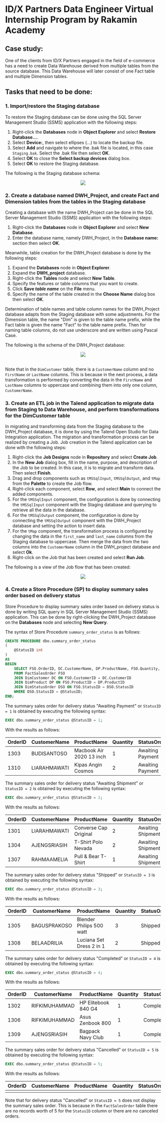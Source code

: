 # ID/X Partners Data Engineer Virtual Internship Program by Rakamin Academy

## Case study:

One of the clients from ID/X Partners engaged in the field of e-commerce has a need to create Data
Warehouse derived from multiple tables from the source database. This Data Warehouse will later consist of one Fact table and multiple Dimension tables.

## Tasks that need to be done:

### 1. Import/restore the Staging database

To restore the Staging database can be done using the SQL Server Management Studio (SSMS) application with the following steps:

1. Right-click the **Databases** node in **Object Explorer** and select **Restore Database...**.
2. Select **Device:**, then select ellipses (...) to locate the backup file.
3. Select **Add** and navigate to where the .bak file is located, in this case `Staging.bak`. Select the .bak file then select **OK**.
4. Select **OK** to close the **Select backup devices** dialog box.
5. Select **OK** to restore the Staging database.

The following is the Staging database schema:

<div align="center"><img src="https://drive.google.com/uc?export=view&id=12wtje7-s1769VsSrkNEy3_BiylL6MazS"></div>

### 2. Create a database named DWH_Project, and create Fact and Dimension tables from the tables in the Staging database

Creating a database with the name DWH_Project can be done in the SQL Server Management Studio (SSMS) application with the following steps:

1. Right-click the **Databases** node in **Object Explorer** and select **New Database**.
2. Enter the database name, namely DWH_Project, in the **Database name:** section then select **OK**.

Meanwhile, table creation for the DWH_Project database is done by the following steps:
1. Expand the **Databases** node in **Object Explorer**.
2. Expand the **DWH_project** database.
3. Right-click the **Tables** node and select **New Table**.
4. Specify the features or table columns that you want to create.
5. Click **Save *table name*** on the **File** menu.
6. Specify the name of the table created in the **Choose Name** dialog box then select **OK**.

Determination of table names and table column names for the DWH_Project database adapts from the Staging database with some adjustments. For the Dimension table, the name "Dim" is given to the table name prefix, while the Fact table is given the name "Fact" to the table name prefix. Then for naming table columns, do not use underscore and are written using Pascal Case.

The following is the schema of the DWH_Project database:

<div align="center"><img src="https://drive.google.com/uc?export=view&id=1sw15UIyUNA833oInyu9ohJ3CbRsFVTOl"></div><br>

Note that in the `DimCustomer` table, there is a `CustomerName` column and no `FirstName` or `LastName` columns. This is because in the next process, a data transformation is performed by converting the data in the `FirstName` and `LastName` columns to uppercase and combining them into only one column, `CustomerName`.

### 3. Create an ETL job in the Talend application to migrate data from Staging to Data Warehouse, and perform transformations for the DimCustomer table

In migrating and transforming data from the Staging database to the DWH_Project database, it is done by using the Talend Open Studio for Data Integration application. The migration and transformation process can be realized by creating a Job. Job creation in the Talend application can be done with the following steps:

1. Right-click the **Job Designs** node in **Repository** and select **Create Job**. 
2. In the **New Job** dialog box, fill in the name, purpose, and description of the Job to be created. In this case, it is to migrate and transform data. Then select **Finish**.
3. Drag and drop components such as `tMSSqlInput`, `tMSSqlOutput`, and `tMap` from the **Palette** to create the Job flow.
4. Right-click each component, select **Row**, and select **Main** to connect the added components.
5. For the `tMSSqlInput` component, the configuration is done by connecting the `tMSSqlInput` component with the Staging database and querying to retrieve all the data in the database.
6. For the `tMSSqlOutput` component, the configuration is done by connecting the `tMSSqlOutput` component with the DWH_Project database and setting the action to insert data.
7. For the `tMap` component, the transformation process is configured by changing the data in the `first_name` and `last_name` columns from the Staging database to uppercase. Then merge the data from the two columns into the `CustomerName` column in the DWH_project database and select **Ok**.
8. Right-click on the Job that has been created and select **Run Job**.

The following is a view of the Job flow that has been created:

<div align="center"><img src="https://drive.google.com/uc?export=view&id=14wft5a4zKOP3h_ndwVaNdXvL4l_4WLo_"></div>

### 4. Create a Store Procedure (SP) to display summary sales order based on delivery status

Store Procedure to display summary sales order based on delivery status is done by writing SQL query in SQL Server Management Studio (SSMS) application. This can be done by right-clicking the DWH_Project database on the **Databases** node and selecting **New Query**.

The syntax of Store Procedure `summary_order_status` is as follows:

```sql
CREATE PROCEDURE dbo.summary_order_status
(
	@StatusID int
)
AS
BEGIN
	SELECT FSO.OrderID, DC.CustomerName, DP.ProductName, FSO.Quantity, DSO.StatusOrder
	FROM FactSalesOrder FSO
	JOIN DimCustomer DC ON FSO.CustomerID = DC.CustomerID
	JOIN DimProduct DP ON FSO.ProductID = DP.ProductID
	JOIN DimStatusOrder DSO ON FSO.StatusID = DSO.StatusID
	WHERE DSO.StatusID = @StatusID;
END;
```

The summary sales order for delivery status "Awaiting Payment" or `StatusID = 1` is obtained by executing the following syntax:

 ```sql
EXEC dbo.summary_order_status @StatusID = 1;
```

With the results as follows:

| OrderID | CustomerName | ProductName | Quantity | StatusOrder |
|---------|--------------|-------------|----------|-------------|
| 1303 | BUDISANTOSO | Macbook Air 2020 13 inch | 1 | Awaiting Payment |
| 1310 | LIARAHMAWATI | Kipas Angin Cosmos | 2 | Awaiting Payment |

The summary sales order for delivery status "Awaiting Shipment" or `StatusID = 2` is obtained by executing the following syntax:

 ```sql
EXEC dbo.summary_order_status @StatusID = 2;
```

With the results as follows:

| OrderID | CustomerName | ProductName | Quantity | StatusOrder |
|---------|--------------|-------------|----------|-------------|
| 1301 | LIARAHMAWATI | Converse Cap Original | 2 | Awaiting Shipment |
| 1304 | AJENGSRIASIH | T-Shirt Polo Nevada | 2 | Awaiting Shipment |
| 1307 | RAHMAAMELIA | Pull & Bear T-Shirt | 1 | Awaiting Shipment |

The summary sales order for delivery status "Shipped" or `StatusID = 3` is obtained by executing the following syntax:

 ```sql
EXEC dbo.summary_order_status @StatusID = 3;
```

With the results as follows:

| OrderID | CustomerName | ProductName | Quantity | StatusOrder |
|---------|--------------|-------------|----------|-------------|
| 1305 | BAGUSPRAKOSO | Blender Philips 500 watt | 3 | Shipped |
| 1308 | BELAADRILIA | Luciana Set Dress 2 in 1 | 2 | Shipped |

The summary sales order for delivery status "Completed" or `StatusID = 4` is obtained by executing the following syntax:

 ```sql
EXEC dbo.summary_order_status @StatusID = 4;
```

With the results as follows:

| OrderID | CustomerName | ProductName | Quantity | StatusOrder |
|---------|--------------|-------------|----------|-------------|
| 1302 | RIFKIMUHAMMAD | HP Elitebook 840 G4 | 1 | Completed |
| 1306 | RIFKIMUHAMMAD | Asus Zenbook 800 | 1 | Completed |
| 1309 | AJENGSRIASIH | Bagpack Navy Club | 1 | Completed |

The summary sales order for delivery status "Cancelled" or `StatusID = 5` is obtained by executing the following syntax:

 ```sql
EXEC dbo.summary_order_status @StatusID = 5;
```

With the results as follows:

| OrderID | CustomerName | ProductName | Quantity | StatusOrder |
|---------|--------------|-------------|----------|-------------|
|  |  |  |  |  |

Note that for delivery status "Cancelled" or `StatusID = 5` does not display the summary sales order. This is because in the `FactSalesOrder` table there are no records worth of 5 for the `StatusID` column or there are no canceled orders.
